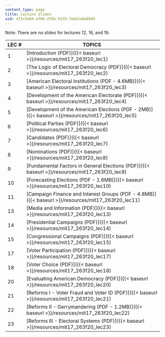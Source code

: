 ```yaml
---
content_type: page
title: Lecture Slides
uid: 4f3c8a84-ef86-255b-9329-7ebb2a8e8605
---
```


Note: There are no slides for lectures 12, 16, and 19.

| LEC # | TOPICS |
| --- | --- |
| 1 | [Introduction (PDF)]({{< baseurl >}}/resources/mit17_263f20_lec1) |
| 2 | [The Logic of Electoral Democracy (PDF)]({{< baseurl >}}/resources/mit17_263f20_lec2) |
| 3 | [American Electoral Institutions (PDF - 4.6MB)]({{< baseurl >}}/resources/mit17_263f20_lec3) |
| 4 | [Development of the American Electorate (PDF)]({{< baseurl >}}/resources/mit17_263f20_lec4) |
| 5 | [Development of the American Elections (PDF - 2MB)]({{< baseurl >}}/resources/mit17_263f20_lec5) |
| 6 | [Political Parties (PDF)]({{< baseurl >}}/resources/mit17_263f20_lec6) |
| 7 | [Candidates (PDF)]({{< baseurl >}}/resources/mit17_263f20_lec7) |
| 8 | [Nominations (PDF)]({{< baseurl >}}/resources/mit17_263f20_lec8) |
| 9 | [Fundamental Factors in General Elections (PDF)]({{< baseurl >}}/resources/mit17_263f20_lec9) |
| 10 | [Forecasting Elections (PDF - 1.6MB)]({{< baseurl >}}/resources/mit17_263f20_lec10) |
| 11 | [Campaign Finance and Interest Groups (PDF - 4.8MB)]({{< baseurl >}}/resources/mit17_263f20_lec11) |
| 13 | [Media and Information (PDF)]({{< baseurl >}}/resources/mit17_263f20_lec13) |
| 14 | [Presidential Campaigns (PDF)]({{< baseurl >}}/resources/mit17_263f20_lec14) |
| 15 | [Congressional Campaigns (PDF)]({{< baseurl >}}/resources/mit17_263f20_lec15) |
| 17 | [Voter Participation (PDF)]({{< baseurl >}}/resources/mit17_263f20_lec17) |
| 18 | [Voter Choice (PDF)]({{< baseurl >}}/resources/mit17_263f20_lec18) |
| 20 | [Evaluating American Democracy (PDF)]({{< baseurl >}}/resources/mit17_263f20_lec20) |
| 21 | [Reforms I - Voter Fraud and Voter ID (PDF)]({{< baseurl >}}/resources/mit17_263f20_lec21) |
| 22 | [Reforms II - Gerrymandering (PDF - 1.2MB)]({{< baseurl >}}/resources/mit17_263f20_lec22) |
| 23 | [Reforms III - Electoral Systems (PDF)]({{< baseurl >}}/resources/mit17_263f20_lec23)
